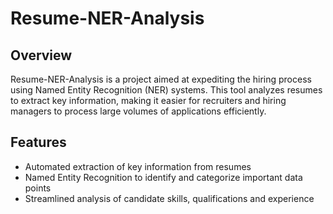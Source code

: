 # Resume-NER-Analysis

## Overview
Resume-NER-Analysis is a project aimed at expediting the hiring process using Named Entity Recognition (NER) systems. This tool analyzes resumes to extract key information, making it easier for recruiters and hiring managers to process large volumes of applications efficiently.

## Features
- Automated extraction of key information from resumes
- Named Entity Recognition to identify and categorize important data points
- Streamlined analysis of candidate skills, qualifications and experience
